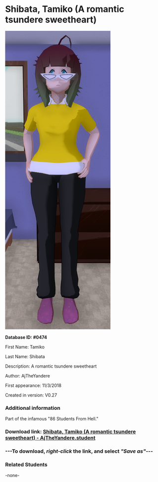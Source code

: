 # Shibata, Tamiko (A romantic tsundere sweetheart)

<img src="../../Files/Images/Shibata, Tamiko (A romantic tsundere sweetheart).png" title="Shibata, Tamiko (A romantic tsundere sweetheart) - AjTheYandere">

**Database ID: #0474**

First Name: Tamiko

Last Name: Shibata

Description: A romantic tsundere sweetheart

Author: AjTheYandere

First appearance: 11/3/2018

Created in version: V0.27

### Additional information

Part of the infamous "86 Students From Hell."

### Download link: <a href="https://raw.githubusercontent.com/Arbiter1223/Daigaku-Gurashi-Custom-Students/master/Files/Student%20Files/Shibata%2C%20Tamiko%20(A%20romantic%20tsundere%20sweetheart)%20-%20AjTheYandere.student">Shibata, Tamiko (A romantic tsundere sweetheart) - AjTheYandere.student</a>

### ---**To download, _right-click_ the link, and select _"Save as"_**---

### Related Students

-none-
